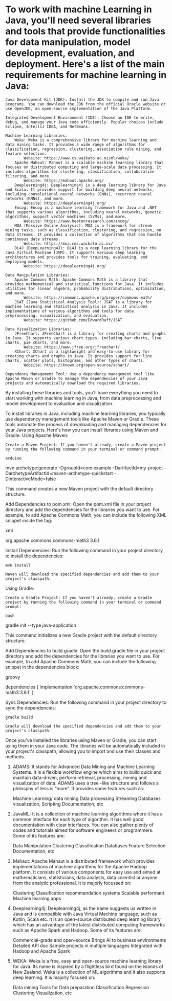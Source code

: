 # To work with machine Learning in Java, you'll need several libraries and tools that provide functionalities for data manipulation, model development, evaluation, and deployment. Here's a list of the main requirements for machine learning in Java:

    Java Development Kit (JDK): Install the JDK to compile and run Java programs. You can download the JDK from the official Oracle website or use OpenJDK, an open-source implementation of the Java Platform.

    Integrated Development Environment (IDE): Choose an IDE to write, debug, and manage your Java code efficiently. Popular choices include Eclipse, IntelliJ IDEA, and NetBeans.

    Machine Learning Libraries:
        Weka: Weka is a comprehensive library for machine learning and data mining tasks. It provides a wide range of algorithms for classification, regression, clustering, association rule mining, and feature selection.
            Website: https://www.cs.waikato.ac.nz/ml/weka/
        Apache Mahout: Mahout is a scalable machine learning library that focuses on distributed computing and large-scale data processing. It includes algorithms for clustering, classification, collaborative filtering, and more.
            Website: https://mahout.apache.org/
        Deeplearning4j: Deeplearning4j is a deep learning library for Java and Scala. It provides support for building deep neural networks, including convolutional neural networks (CNNs), recurrent neural networks (RNNs), and more.
            Website: https://deeplearning4j.org/
        Encog: Encog is a machine learning framework for Java and .NET that supports various algorithms, including neural networks, genetic algorithms, support vector machines (SVMs), and more.
            Website: https://www.heatonresearch.com/encog/
        MOA (Massive Online Analysis): MOA is a framework for stream mining tasks, such as classification, clustering, and regression, on data streams. It provides a collection of algorithms that can handle continuous data streams.
            Website: https://moa.cms.waikato.ac.nz/
        DL4J (DeepLearning4J): DL4J is a deep learning library for the Java Virtual Machine (JVM). It supports various deep learning architectures and provides tools for training, evaluating, and deploying models.
            Website: https://deeplearning4j.org/

    Data Manipulation Libraries:
        Apache Commons Math: Apache Commons Math is a library that provides mathematical and statistical functions for Java. It includes utilities for linear algebra, probability distributions, optimization, and more.
            Website: https://commons.apache.org/proper/commons-math/
        JSAT (Java Statistical Analysis Tool): JSAT is a library for machine learning and statistical analysis in Java. It includes implementations of various algorithms and tools for data preprocessing, visualization, and evaluation.
            Website: https://github.com/EdwardRaff/JSAT

    Data Visualization Libraries:
        JFreeChart: JFreeChart is a library for creating charts and graphs in Java. It supports various chart types, including bar charts, line charts, pie charts, and more.
            Website: https://www.jfree.org/jfreechart/
        XChart: XChart is a lightweight and easy-to-use library for creating charts and graphs in Java. It provides support for line charts, scatter plots, histograms, and other types of charts.
            Website: https://knowm.org/open-source/xchart/

    Dependency Management Tool: Use a dependency management tool like Apache Maven or Gradle to manage the dependencies of your Java projects and automatically download the required libraries.

By installing these libraries and tools, you'll have everything you need to start working with machine learning in Java, from data preprocessing and model development to evaluation and visualization.

To install libraries in Java, including machine learning libraries, you typically use dependency management tools like Apache Maven or Gradle. These tools automate the process of downloading and managing dependencies for your Java projects. Here's how you can install libraries using Maven and Gradle:
Using Apache Maven:

    Create a Maven Project: If you haven't already, create a Maven project by running the following command in your terminal or command prompt:

    arduino

mvn archetype:generate -DgroupId=com.example -DartifactId=my-project -DarchetypeArtifactId=maven-archetype-quickstart -DinteractiveMode=false

This command creates a new Maven project with the default directory structure.

Add Dependencies to pom.xml: Open the pom.xml file in your project directory and add the dependencies for the libraries you want to use. For example, to add Apache Commons Math, you can include the following XML snippet inside the <dependencies> tag:

xml

<dependency>
    <groupId>org.apache.commons</groupId>
    <artifactId>commons-math3</artifactId>
    <version>3.6.1</version>
</dependency>

Install Dependencies: Run the following command in your project directory to install the dependencies:

    mvn install

    Maven will download the specified dependencies and add them to your project's classpath.

Using Gradle:

    Create a Gradle Project: If you haven't already, create a Gradle project by running the following command in your terminal or command prompt:

    bash

gradle init --type java-application

This command initializes a new Gradle project with the default directory structure.

Add Dependencies to build.gradle: Open the build.gradle file in your project directory and add the dependencies for the libraries you want to use. For example, to add Apache Commons Math, you can include the following snippet in the dependencies block:

groovy

dependencies {
    implementation 'org.apache.commons:commons-math3:3.6.1'
}

Sync Dependencies: Run the following command in your project directory to sync the dependencies:

    gradle build

    Gradle will download the specified dependencies and add them to your project's classpath.

Once you've installed the libraries using Maven or Gradle, you can start using them in your Java code. The libraries will be automatically included in your project's classpath, allowing you to import and use their classes and methods.


1. ADAMS: It stands for Advanced Data Mining and Machine Learning Systems. It is a flexible workflow engine which aims to build quick and maintain data-driven, perform retrieval, processing, mining and visualization of data. ADAMS uses a tree -like structure and follows a philosphy of less is “more”. It provides some features such as:

    Machine Learning/ data mining
    Data processing
    Streaming
    Databases
    visualization,
    Scripting
    Documentation, etc

2. JavaML:  It is a collection of machine learning algorithms where it has a common interface for each type of algorithm. It has well good documentation with clear interfaces. You can also gather plenty of codes and tutorials aimed for software engineers or programmers. Some of its features are:

    Data Manipulation
    Clustering
    Classification
    Databases
    Feature Selection
    Documentation, etc

3. Mahaut: Apache Mahaut is a distributed framework which provides implementations of machine algorithms for the Apache Hadoop platform. It consists of various components for easy use and aimed at mathematicians, statisticians, data analysts, data scientist or anyone from the analytic professional. It is majorly focussed on:

    Clustering
    Classification
    recommendation systems
    Scalable performant Machine learning apps

4. Deeplearning4j: Deeplearning4j, as the name suggests us written in Java and is compatible with Java Virtual Machine language, such as Kotlin, Scala etc. It is an open-source distributed deep learning library which has an advantage of the latest distributed computing frameworks such as Apache Spark and Hadoop. Some of its features are:

    Commercial-grade and open-source
    Brings AI to business environments
    Detailed API doc
    Sample projects in multiple languages
    Integrated with Hadoop and Apache Spark

5. WEKA: Weka is a free, easy and open-source machine learning library for Java. Its name is inspired by a flightless bird found on the islands of New Zealand. Weka is a collection of ML algorithms and it also supports deep learning. It is majorly focused on:

    Data mining
    Tools for Data preparation
    Classification
    Regression
    Clustering
    Visualization, etc
